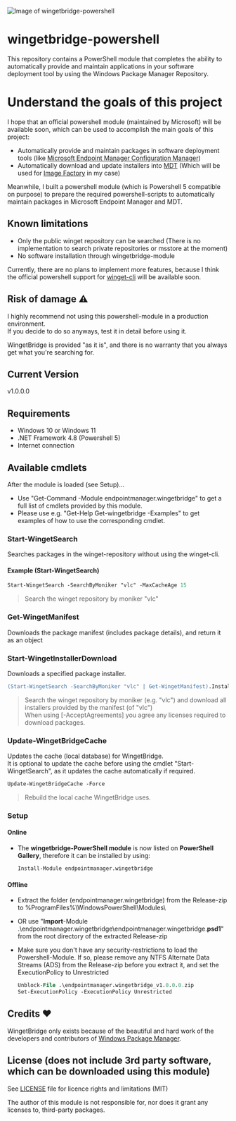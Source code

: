 ![Image of wingetbridge-powershell](https://repository-images.githubusercontent.com/423620656/cf98f351-dfaa-4d5d-bb2b-363633e639b6)
# wingetbridge-powershell

This repository contains a PowerShell module that completes the ability to automatically provide and maintain applications in your software deployment tool by using the Windows Package Manager Repository.

# Understand the goals of this project

I hope that an official powershell module (maintained by Microsoft) will be available soon, which can be used to accomplish the main goals of this project:
* Automatically provide and maintain packages in software deployment tools (like [Microsoft Endpoint Manager Configuration Manager](https://docs.microsoft.com/en-us/mem/configmgr/))
* Automatically download and update installers into [MDT](https://docs.microsoft.com/en-us/windows/deployment/deploy-windows-mdt/get-started-with-the-microsoft-deployment-toolkit) (Which will be used for [Image Factory](https://deploymentbunny.com/2018/10/19/image-factory-4-0-is-available-for-download/) in my case) 

Meanwhile, I built a powershell module (which is Powershell 5 compatible on purpose) to prepare the required powershell-scripts to automatically maintain packages in Microsoft Endpoint Manager and MDT.

## Known limitations

* Only the public winget repository can be searched (There is no implementation to search private repositories or msstore at the moment)
* No software installation through wingetbridge-module

Currently, there are no plans to implement more features, because I think the official powershell support for [winget-cli](https://github.com/microsoft/winget-cli) will be available soon.

## Risk of damage :warning:

I highly recommend not using this powershell-module in a production environment.  
If you decide to do so anyways, test it in detail before using it.  

WingetBridge is provided "as it is", and there is no warranty that you always get what you're searching for.

## Current Version
v1.0.0.0

## Requirements
* Windows 10 or Windows 11
* .NET Framework 4.8 (Powershell 5)
* Internet connection

## Available cmdlets

After the module is loaded (see Setup)...
* Use "Get-Command -Module endpointmanager.wingetbridge" to get a full list of cmdlets provided by this module.
* Please use e.g. "Get-Help Get-wingetbridge -Examples" to get examples of how to use the corresponding cmdlet.

### Start-WingetSearch
Searches packages in the winget-repository without using the winget-cli.
#### Example (Start-WingetSearch)
```ps
Start-WingetSearch -SearchByMoniker "vlc" -MaxCacheAge 15
```  
> Search the winget repository by moniker "vlc"

### Get-WingetManifest
Downloads the package manifest (includes package details), and return it as an object

### Start-WingetInstallerDownload
Downloads a specified package installer.  

```ps
(Start-WingetSearch -SearchByMoniker "vlc" | Get-WingetManifest).Installers | Start-WingetInstallerDownload -AcceptAgreements
```  
> Search the winget repository by moniker (e.g. "vlc") and download all installers provided by the manifest (of "vlc")  
When using [-AcceptAgreements] you agree any licenses required to download packages.

### Update-WingetBridgeCache
Updates the cache (local database) for WingetBridge.  
It is optional to update the cache before using the cmdlet "Start-WingetSearch", as it updates the cache automatically if required.

```ps
Update-WingetBridgeCache -Force
```  
> Rebuild the local cache WingetBridge uses.

### Setup
#### Online
* The **wingetbridge-PowerShell module** is now listed on **PowerShell Gallery**, therefore it can be installed by using:  
    ```ps
    Install-Module endpointmanager.wingetbridge
    ```
#### Offline
* Extract the folder (endpointmanager.wingetbridge) from the Release-zip to %ProgramFiles%\WindowsPowerShell\Modules\
* OR use "**Import**-Module .\endpointmanager.wingetbridge\endpointmanager.wingetbridge.**psd1**" from the root directory of the extracted Release-zip
* Make sure you don't have any security-restrictions to load the Powershell-Module. If so, please remove any NTFS Alternate Data Streams (ADS) from the Release-zip before you extract it, and set the ExecutionPolicy to Unrestricted

    ```ps
    Unblock-File .\endpointmanager.wingetbridge_v1.0.0.0.zip
    Set-ExecutionPolicy -ExecutionPolicy Unrestricted
    ```

## Credits :heart:
WingetBridge only exists because of the beautiful and hard work of the developers and contributors of [Windows Package Manager](https://docs.microsoft.com/en-us/windows/package-manager/).

## License (does not include 3rd party software, which can be downloaded using this module)

See [LICENSE](LICENSE.md) file for licence rights and limitations (MIT)

The author of this module is not responsible for, nor does it grant any licenses to, third-party packages.